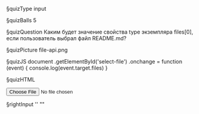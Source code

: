 §quizType
input

§quizBalls
5


§quizQuestion
Каким будет значение свойства type экземпляра files[0], если пользователь выбрал файл README.md?


§quizPicture
file-api.png


§quizJS
document
  .getElementById('select-file')
  .onchange = function (event) {
    console.log(event.target.files)
  }



§quizHTML
<body>
  <input type="file" id="select-file"/>
</body>


§rightInput
''
""
